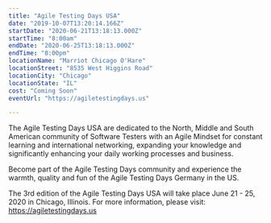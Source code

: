 ```yaml
---
title: "Agile Testing Days USA"
date: "2019-10-07T13:20:14.166Z"
startDate: "2020-06-21T13:18:13.000Z"
startTime: "8:00am"
endDate: "2020-06-25T13:18:13.000Z"
endTime: "8:00pm"
locationName: "Marriot Chicago O'Hare"
locationStreet: "8535 West Higgins Road"
locationCity: "Chicago"
locationState: "IL"
cost: "Coming Soon"
eventUrl: "https://agiletestingdays.us"

---
```


The Agile Testing Days USA are dedicated to the North, Middle and South American community of Software Testers with an Agile Mindset for constant learning and international networking, expanding your knowledge and significantly enhancing your daily working processes and business.

Become part of the Agile Testing Days community and experience the warmth, quality and fun of the Agile Testing Days Germany in the US.

The 3rd edition of the Agile Testing Days USA will take place June 21 - 25, 2020 in Chicago, Illinois.
For more information, please visit: https://agiletestingdays.us

